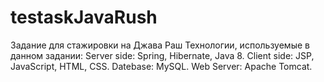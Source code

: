 # testaskJavaRush
Задание для стажировки на Джава Раш
Технологии, используемые в данном задании:
Server side: Spring, Hibernate, Java 8.
Client side: JSP, JavaScript, HTML, CSS.
Datebase: MySQL.
Web Server: Apache Tomcat.
